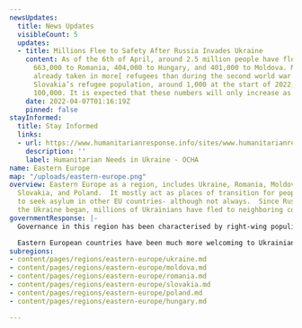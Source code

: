 ```yaml
---
newsUpdates:
  title: News Updates
  visibleCount: 5
  updates:
  - title: Millions Flee to Safety After Russia Invades Ukraine
    content: As of the 6th of April, around 2.5 million people have fled to Poland,
      663,000 to Romania, 404,000 to Hungary, and 401,000 to Moldova. Moldova has
      already taken in more[ refugees than during the second world war.](https://edition.cnn.com/videos/world/2022/03/08/moldova-ukraine-refugee-crisis-watson-pkg-vpx.cnn)
      Slovakia’s refugee population, around 1,000 at the start of 2022, is now over
      100,000. It is expected that these numbers will only increase as the war continues.
    date: 2022-04-07T01:16:19Z
    pinned: false
stayInformed:
  title: Stay Informed
  links:
  - url: https://www.humanitarianresponse.info/sites/www.humanitarianresponse.info/files/documents/files/hno_2021-eng_-_2021-02-09.pdf
    description: ''
    label: Humanitarian Needs in Ukraine - OCHA
name: Eastern Europe
map: "/uploads/eastern-europe.png"
overview: Eastern Europe as a region, includes Ukraine, Romania, Moldova, Hungary,
  Slovakia, and Poland.  It mostly act as places of transition for people wanting
  to seek asylum in other EU countries- although not always.  Since Russia's war in
  the Ukraine began, millions of Ukrainians have fled to neighboring countries.
governmentResponse: |-
  Governance in this region has been characterised by right-wing populism, as seen in Hungary and Poland, which results in fewer rights for people on the move. Humanitarian aid organisations have been forced out of the region by government hostility, despite the critical need for medicine, warm clothing, and shelter. Construction of a $353 million fence along half the border is underway, adding to the growing anti-immigration EU policies often referred to as “[Fortress Europe](https://www.theguardian.com/commentisfree/2021/aug/01/the-guardian-view-on-fortress-europe-a-continent-losing-its-moral-compass)_”_. Romania, one of the transitory countries for people travelling from the southeast into the EU, [has the largest number of illegal pushbacks recorded by UNHCR](https://www.infomigrants.net/en/post/32629/romania-poor-peoples-route-to-europe).

  Eastern European countries have been much more welcoming to Ukrainian refugees than those fleeing conflict in the Middle East or North Africa.
subregions:
- content/pages/regions/eastern-europe/ukraine.md
- content/pages/regions/eastern-europe/moldova.md
- content/pages/regions/eastern-europe/romania.md
- content/pages/regions/eastern-europe/slovakia.md
- content/pages/regions/eastern-europe/poland.md
- content/pages/regions/eastern-europe/hungary.md

---
```

